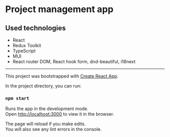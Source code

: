 # Project management app

## Used technologies

 - React
 - Redux Toolkit
 - TypeScript
 - MUI
 - React router DOM, React hook form, dnd-beautiful, i18next

---
This project was bootstrapped with [Create React App](https://github.com/facebook/create-react-app).

In the project directory, you can run:

### `npm start`

Runs the app in the development mode.\
Open [http://localhost:3000](http://localhost:3000) to view it in the browser.

The page will reload if you make edits.\
You will also see any lint errors in the console.
